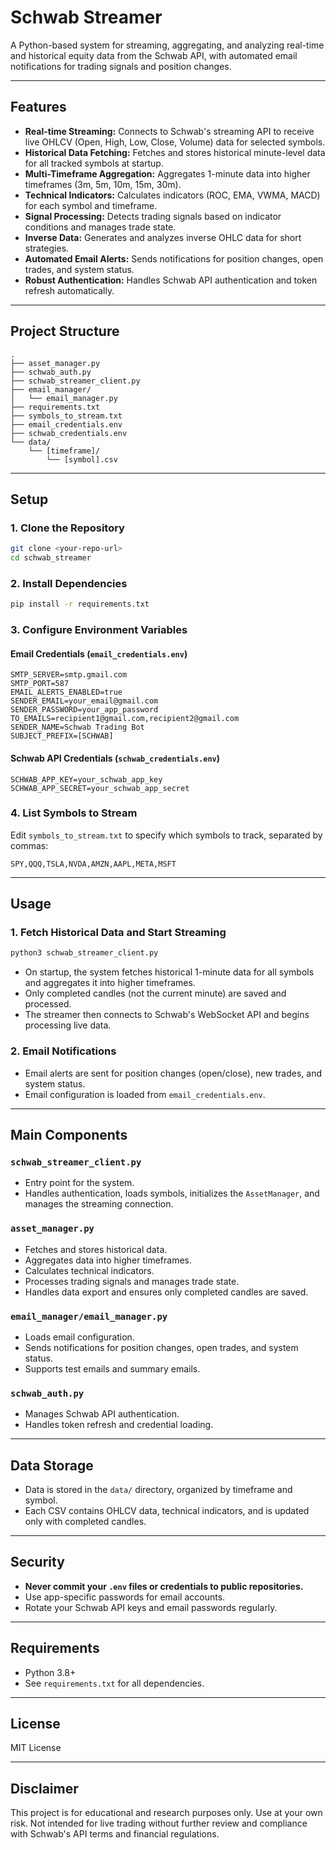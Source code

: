 # Schwab Streamer

A Python-based system for streaming, aggregating, and analyzing real-time and historical equity data from the Schwab API, with automated email notifications for trading signals and position changes.

---

## Features

- **Real-time Streaming:** Connects to Schwab's streaming API to receive live OHLCV (Open, High, Low, Close, Volume) data for selected symbols.
- **Historical Data Fetching:** Fetches and stores historical minute-level data for all tracked symbols at startup.
- **Multi-Timeframe Aggregation:** Aggregates 1-minute data into higher timeframes (3m, 5m, 10m, 15m, 30m).
- **Technical Indicators:** Calculates indicators (ROC, EMA, VWMA, MACD) for each symbol and timeframe.
- **Signal Processing:** Detects trading signals based on indicator conditions and manages trade state.
- **Inverse Data:** Generates and analyzes inverse OHLC data for short strategies.
- **Automated Email Alerts:** Sends notifications for position changes, open trades, and system status.
- **Robust Authentication:** Handles Schwab API authentication and token refresh automatically.

---

## Project Structure

```
.
├── asset_manager.py
├── schwab_auth.py
├── schwab_streamer_client.py
├── email_manager/
│   └── email_manager.py
├── requirements.txt
├── symbols_to_stream.txt
├── email_credentials.env
├── schwab_credentials.env
└── data/
    └── [timeframe]/
        └── [symbol].csv
```

---

## Setup

### 1. Clone the Repository

```bash
git clone <your-repo-url>
cd schwab_streamer
```

### 2. Install Dependencies

```bash
pip install -r requirements.txt
```

### 3. Configure Environment Variables

#### Email Credentials (`email_credentials.env`)

```
SMTP_SERVER=smtp.gmail.com
SMTP_PORT=587
EMAIL_ALERTS_ENABLED=true
SENDER_EMAIL=your_email@gmail.com
SENDER_PASSWORD=your_app_password
TO_EMAILS=recipient1@gmail.com,recipient2@gmail.com
SENDER_NAME=Schwab Trading Bot
SUBJECT_PREFIX=[SCHWAB]
```

#### Schwab API Credentials (`schwab_credentials.env`)

```
SCHWAB_APP_KEY=your_schwab_app_key
SCHWAB_APP_SECRET=your_schwab_app_secret
```

### 4. List Symbols to Stream

Edit `symbols_to_stream.txt` to specify which symbols to track, separated by commas:

```
SPY,QQQ,TSLA,NVDA,AMZN,AAPL,META,MSFT
```

---

## Usage

### 1. Fetch Historical Data and Start Streaming

```bash
python3 schwab_streamer_client.py
```

- On startup, the system fetches historical 1-minute data for all symbols and aggregates it into higher timeframes.
- Only completed candles (not the current minute) are saved and processed.
- The streamer then connects to Schwab's WebSocket API and begins processing live data.

### 2. Email Notifications

- Email alerts are sent for position changes (open/close), new trades, and system status.
- Email configuration is loaded from `email_credentials.env`.

---

## Main Components

### `schwab_streamer_client.py`
- Entry point for the system.
- Handles authentication, loads symbols, initializes the `AssetManager`, and manages the streaming connection.

### `asset_manager.py`
- Fetches and stores historical data.
- Aggregates data into higher timeframes.
- Calculates technical indicators.
- Processes trading signals and manages trade state.
- Handles data export and ensures only completed candles are saved.

### `email_manager/email_manager.py`
- Loads email configuration.
- Sends notifications for position changes, open trades, and system status.
- Supports test emails and summary emails.

### `schwab_auth.py`
- Manages Schwab API authentication.
- Handles token refresh and credential loading.

---

## Data Storage

- Data is stored in the `data/` directory, organized by timeframe and symbol.
- Each CSV contains OHLCV data, technical indicators, and is updated only with completed candles.

---

## Security

- **Never commit your `.env` files or credentials to public repositories.**
- Use app-specific passwords for email accounts.
- Rotate your Schwab API keys and email passwords regularly.

---

## Requirements

- Python 3.8+
- See `requirements.txt` for all dependencies.

---

## License

MIT License

---

## Disclaimer

This project is for educational and research purposes only. Use at your own risk. Not intended for live trading without further review and compliance with Schwab's API terms and financial regulations. 